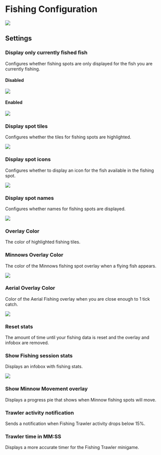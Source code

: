 # Fishing Configuration

![](https://raw.githubusercontent.com/runelite/wiki/master/img/Fishing-example-1.png)

## Settings

### Display only currently fished fish

Configures whether fishing spots are only displayed for the fish you are currently fishing.

#### Disabled

![](https://raw.githubusercontent.com/runelite/wiki/master/img/Fishing-disabled-currenty-fished.png)

#### Enabled

![](https://raw.githubusercontent.com/runelite/wiki/master/img/Fishing-enabled-currenty-fished.png)

### Display spot tiles

Configures whether the tiles for fishing spots are highlighted.

![](https://raw.githubusercontent.com/runelite/wiki/master/img/Fishing-spot-tiles.png)

### Display spot icons

Configures whether to display an icon for the fish available in the fishing spot.

![](https://raw.githubusercontent.com/runelite/wiki/master/img/Fishing-spot-icons.png)

### Display spot names

Configures whether names for fishing spots are displayed.

![](https://raw.githubusercontent.com/runelite/wiki/master/img/Fishing-spot-names.png)

### Overlay Color

The color of highlighted fishing tiles.

### Minnows Overlay Color

The color of the Minnows fishing spot overlay when a flying fish appears.

![](https://raw.githubusercontent.com/runelite/wiki/master/img/Fishing-minnow-overlay.png)

### Aerial Overlay Color

Color of the Aerial Fishing overlay when you are close enough to 1 tick catch.

![](https://raw.githubusercontent.com/runelite/wiki/master/img/Fishing-aerial-overlay.png)

### Reset stats

The amount of time until your fishing data is reset and the overlay and infobox are removed.

### Show Fishing session stats

Displays an infobox with fishing stats.

![](https://raw.githubusercontent.com/runelite/wiki/master/img/Fishing-tracker.png)

### Show Minnow Movement overlay

Displays a progress pie that shows when Minnow fishing spots will move.

### Trawler activity notification

Sends a notification when Fishing Trawler activity drops below 15%.

### Trawler time in MM:SS

Displays a more accurate timer for the Fishing Trawler minigame.